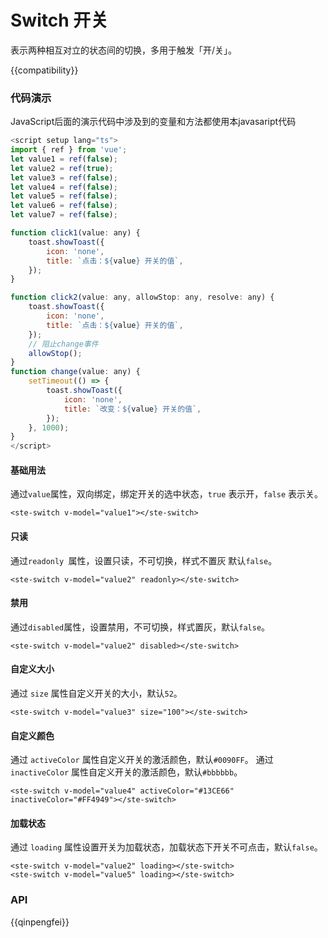 # Switch 开关

表示两种相互对立的状态间的切换，多用于触发「开/关」。

{{compatibility}}

### 代码演示

JavaScript后面的演示代码中涉及到的变量和方法都使用本javasaript代码

```javascript
<script setup lang="ts">
import { ref } from 'vue';
let value1 = ref(false);
let value2 = ref(true);
let value3 = ref(false);
let value4 = ref(false);
let value5 = ref(false);
let value6 = ref(false);
let value7 = ref(false);

function click1(value: any) {
    toast.showToast({
        icon: 'none',
        title: `点击：${value} 开关的值`,
    });
}

function click2(value: any, allowStop: any, resolve: any) {
    toast.showToast({
        icon: 'none',
        title: `点击：${value} 开关的值`,
    });
    // 阻止change事件
    allowStop();
}
function change(value: any) {
    setTimeout(() => {
        toast.showToast({
            icon: 'none',
            title: `改变：${value} 开关的值`,
        });
    }, 1000);
}
</script>
```

#### 基础用法

通过`value`属性，双向绑定，绑定开关的选中状态，`true` 表示开，`false` 表示关。

```
<ste-switch v-model="value1"></ste-switch>
```

#### 只读

通过`readonly `属性，设置只读，不可切换，样式不置灰 默认`false`。

```
<ste-switch v-model="value2" readonly></ste-switch>
```

#### 禁用

通过`disabled`属性，设置禁用，不可切换，样式置灰，默认`false`。

```
<ste-switch v-model="value2" disabled></ste-switch>
```

#### 自定义大小

通过 `size` 属性自定义开关的大小，默认`52`。

```
<ste-switch v-model="value3" size="100"></ste-switch>
```

#### 自定义颜色

通过 `activeColor` 属性自定义开关的激活颜色，默认`#0090FF`。
通过 `inactiveColor` 属性自定义开关的激活颜色，默认`#bbbbbb`。

```
<ste-switch v-model="value4" activeColor="#13CE66" inactiveColor="#FF4949"></ste-switch>
```

#### 加载状态

通过 `loading` 属性设置开关为加载状态，加载状态下开关不可点击，默认`false`。

```
<ste-switch v-model="value2" loading></ste-switch>
<ste-switch v-model="value5" loading></ste-switch>
```

### API

<!-- props -->

{{qinpengfei}}
